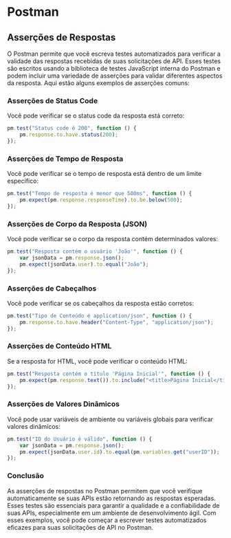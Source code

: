 # Postman

## Asserções de Respostas 

O Postman permite que você escreva testes automatizados para verificar a validade das respostas recebidas de suas solicitações de API. Esses testes são escritos usando a biblioteca de testes JavaScript interna do Postman e podem incluir uma variedade de asserções para validar diferentes aspectos da resposta. Aqui estão alguns exemplos de asserções comuns:

### Asserções de Status Code

Você pode verificar se o status code da resposta está correto:

```javascript
pm.test("Status code é 200", function () {
    pm.response.to.have.status(200);
});
```

### Asserções de Tempo de Resposta

Você pode verificar se o tempo de resposta está dentro de um limite específico:

```javascript
pm.test("Tempo de resposta é menor que 500ms", function () {
    pm.expect(pm.response.responseTime).to.be.below(500);
});
```

### Asserções de Corpo da Resposta (JSON)

Você pode verificar se o corpo da resposta contém determinados valores:

```javascript
pm.test("Resposta contém o usuário 'João'", function () {
    var jsonData = pm.response.json();
    pm.expect(jsonData.user).to.equal("João");
});
```

### Asserções de Cabeçalhos

Você pode verificar se os cabeçalhos da resposta estão corretos:

```javascript
pm.test("Tipo de Conteúdo é application/json", function () {
    pm.response.to.have.header("Content-Type", "application/json");
});
```

### Asserções de Conteúdo HTML

Se a resposta for HTML, você pode verificar o conteúdo HTML:

```javascript
pm.test("Resposta contém o título 'Página Inicial'", function () {
    pm.expect(pm.response.text()).to.include("<title>Página Inicial</title>");
});
```

### Asserções de Valores Dinâmicos

Você pode usar variáveis de ambiente ou variáveis globais para verificar valores dinâmicos:

```javascript
pm.test("ID do Usuário é válido", function () {
    var jsonData = pm.response.json();
    pm.expect(jsonData.user.id).to.equal(pm.variables.get("userID"));
});
```

### Conclusão

As asserções de respostas no Postman permitem que você verifique automaticamente se suas APIs estão retornando as respostas esperadas. Esses testes são essenciais para garantir a qualidade e a confiabilidade de suas APIs, especialmente em um ambiente de desenvolvimento ágil. Com esses exemplos, você pode começar a escrever testes automatizados eficazes para suas solicitações de API no Postman.